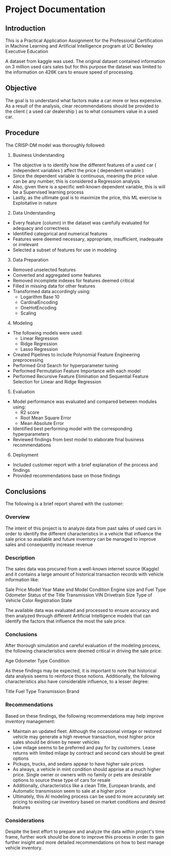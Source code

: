 # Project Documentation

## Introduction

This is a Practical Application Assignment for the Professional Certification in Machine Learning and Artificial Intelligence program at UC Berkeley Executive Education

A dataset from kaggle was used. The original dataset contained information on 3 million used cars sales but for this purpose the dataset was limited to the information on 426K cars to ensure speed of processing.

## Objective

The goal is to understand what factors make a car more or less expensive. As a result of the analysis, clear recommendations should be provided to the client ( a used car dealership ) as to what consumers value in a used car.

## Procedure

The CRISP-DM model was thoroughly followed:

1. Business Understanding

* The objective is to identify how the different features of a used car ( independent variables ) affect the price ( dependent variable )
* Since the dependent variable is continuous, meaning the price value can be any number, this is considered a Regression analysis
* Also, given there is a specific well-known dependent variable, this is will be a Supervised learning process
* Lastly, as the ultimate goal is to maximize the price, this ML exercise is Exploitative in nature

2. Data Understanding

* Every feature (column) in the dataset was carefully evaluated for adequacy and correctness
* Identified categorical and numerical features
* Features were deemed necessary, appropriate, insufficient, inadequate or irrelevant
* Selected a subset of features for use in modeling
 
3. Data Preparation

* Removed unselected features
* Converted and aggregated some features
* Removed incomplete indexes for features deemed critical
* Filled in missing data for other features
* Transformed data accordingly using:
  * Logarithm Base 10
  * CardinalEncoding
  * OneHotEncoding
  * Scaling

4. Modeling

* The following models were used:
  * Linear Regression
  * Ridge Regression
  * Lasso Regression
* Created Pipelines to include Polynomial Feature Engineering preprocessing
* Performed Grid Search for hyperparameter tuning
* Performed Permutation Feature Importance with each model
* Performed Recursive Feature Elimination and Sequential Feature Selection for Linear and Ridge Regression

5. Evaluation

* Model performance was evaluated and compared between modules using:
  * R2 score
  * Root Mean Square Error
  * Mean Absolute Error
* Identified best performing model with the corresponding hyperparameters
* Reviewed findings from best model to elaborate final business recommendations

6. Deployment

* Included customer report with a brief explanation of the process and findings
* Provided recommendations base on those findings

## Conclusions

The following is a brief report shared with the customer:

  ### Overview
  
  The intent of this project is to analyze data from past sales of used cars in order to identify the different characteristics in a vehicle that influence the sale price so available and future inventory can be managed to improve sales and consequently increase revenue
  
  ### Description
  
  The sales data was procured from a well-known internet source (Kaggle) and it contains a large amount of historical transaction records with vehicle information like:
  
  Sale Price
  Model Year
  Make and Model
  Condition
  Engine size and Fuel Type
  Odometer
  Status of the Title
  Transmission
  VIN
  Drivetrain
  Size
  Type of Vehicle
  Color
  Registration State
  
  The available data was evaluated and processed to ensure accuracy and then analyzed through different Artificial Intelligence models that can identify the factors that influence the most the sale price.
  
  ### Conclusions
  
  After thorough simulation and careful evaluation of the modeling process, the following characteristics were deemed critical in driving the sale price:
  
  Age
  Odometer
  Type
  Condition
  
  As these findings may be expected, it is important to note that historical data analysis seems to reinforce those notions. Additionally, the following characteristics also have considerable influence, to a lesser degree:
  
  Title
  Fuel Type
  Transmission
  Brand
  
  ### Recommendations
  
  Based on these findings, the following recommendations may help improve inventory management:
  
  * Maintain an updated fleet. Although the occasional vintage or restored vehicle may generate a high revenue transaction, most higher price sales should be driven by newer vehicles
  * Low milage seems to be preferred and pay for by customers. Lease returns with limited milage by contract and second cars should be great options
  * Pickups, trucks, and sedans appear to have higher sale prices
  * As always, a vehicle in mint condition should apprise at a much higher price. Single owner or owners with no family or pets are desirable options to source these type of cars for resale
  * Additionally, characteristics like a clean Title, European brands, and Automatic transmission seem to sale at a higher price
  * Ultimately, this AI modeling process can be used to more accurately set pricing to existing car inventory based on market conditions and desired features  

  ### Considerations
  
  Despite the best effort to prepare and analyze the data within project's time frame, further work should be done to improve this process in order to gain further insight and more detailed recommendations on how to best manage vehicle inventory.

